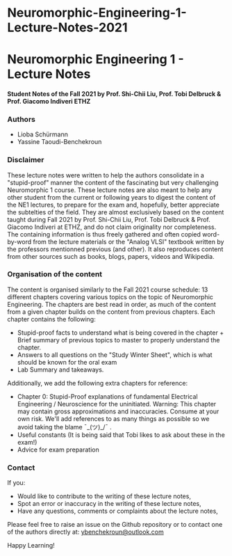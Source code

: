 # Neuromorphic-Engineering-1-Lecture-Notes-2021

# Neuromorphic Engineering 1 - Lecture Notes
#### Student Notes of the Fall 2021 by Prof. Shi-Chii Liu, Prof. Tobi Delbruck & Prof. Giacomo Indiveri  ETHZ

### Authors
- Lioba Schürmann
- Yassine Taoudi-Benchekroun

### Disclaimer
These lecture notes were written to help the authors consolidate in a "stupid-proof" manner the content of the fascinating but very challenging Neuromorphic 1 course. These lecture notes are also meant to help any other student from the current or following years to digest the content of the NE1 lectures, to prepare for the exam and, hopefully,  better appreciate the subtelties of the field. They are almost exclusively based on the content taught during Fall 2021 by Prof. Shi-Chii Liu, Prof. Tobi Delbruck & Prof. Giacomo Indiveri at ETHZ, and do not claim originality nor
completeness. The containing information is thus freely gathered and often copied word-by-word from the lecture materials or the "Analog VLSI" textbook written by the professors
mentionned previous (and other). It also reproduces content from other sources such as books, blogs, papers, videos and Wikipedia. 

### Organisation of the content
The content is organised similarly to the Fall 2021 course schedule: 13 different chapters covering various topics on the topic of Neuromorphic Engineering. The chapters are best
read in order, as much of the content from a given chapter builds on the content from previous chapters. 
Each chapter contains the following: 
* Stupid-proof facts to understand what is being covered in the chapter + Brief summary of previous topics to master to properly understand the chapter.
* Answers to all questions on the "Study Winter Sheet", which is what should be known for the oral exam
* Lab Summary and takeaways.

Additionally, we add the following extra chapters for reference: 
* Chapter 0: Stupid-Proof explanations of fundamental Electrical Engineering / Neuroscience for the uninitiated. Warning: This chapter may contain gross approximations and inaccuracies. Consume at your own risk. We'll add references to as many things as possible so we avoid taking the blame  ¯\_(ツ)_/¯ .
* Useful constants (It is being said that Tobi likes to ask about these in the exam!)  
* Advice for exam preparation

### Contact 

If you:
* Would like to contribute to the writing of these lecture notes,
* Spot an error or inaccuracy in the writing of these lecture notes,
* Have any questions, comments or complaints about the lecture notes,  

Please feel free to raise an issue on the Github repository or to contact one of the authors directly at: ybenchekroun@outlook.com 


Happy Learning! 

